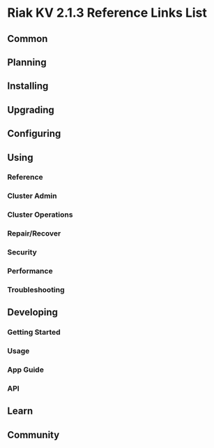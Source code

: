 
# Riak KV 2.1.3 Reference Links List


## Common

[downloads]: /riak/kv/2.0.1/downloads/
[install index]: /riak/kv/2.0.1/setup/installing
[upgrade index]: /riak/kv/2.0.1/upgrading
[plan index]: /riak/kv/2.0.1/planning
[config index]: /riak/2.1.3/using/configuring/
[config reference]: /riak/kv/2.0.1/configuring/reference/
[manage index]: /riak/kv/2.0.1/using/managing
[performance index]: /riak/kv/2.0.1/using/performance
[glossary vnode]: /riak/kv/2.0.1/learn/glossary/#vnode
[contact basho]: http://basho.com/contact/


## Planning

[plan index]: /riak/kv/2.0.1/setup/planning
[plan start]: /riak/kv/2.0.1/setup/planning/start
[plan backend]: /riak/kv/2.0.1/setup/planning/backend
[plan backend bitcask]: /riak/kv/2.0.1/setup/planning/backend/bitcask
[plan backend leveldb]: /riak/kv/2.0.1/setup/planning/backend/leveldb
[plan backend memory]: /riak/kv/2.0.1/setup/planning/backend/memory
[plan backend multi]: /riak/kv/2.0.1/setup/planning/backend/multi
[plan cluster capacity]: /riak/kv/2.0.1/setup/planning/cluster-capacity
[plan bitcask capacity]: /riak/kv/2.0.1/setup/planning/bitcask-capacity-calc
[plan best practices]: /riak/kv/2.0.1/setup/planning/best-practices
[plan future]: /riak/kv/2.0.1/setup/planning/future


## Installing

[install index]: /riak/kv/2.0.1/setup/installing
[install aws]: /riak/kv/2.0.1/setup/installing/amazon-web-services
[install debian & ubuntu]: /riak/kv/2.0.1/setup/installing/debian-ubuntu
[install freebsd]: /riak/kv/2.0.1/setup/installing/freebsd
[install mac osx]: /riak/kv/2.0.1/setup/installing/mac-osx
[install rhel & centos]: /riak/kv/2.0.1/setup/installing/rhel-centos
[install smartos]: /riak/kv/2.0.1/setup/installing/smartos
[install solaris]: /riak/kv/2.0.1/setup/installing/solaris
[install suse]: /riak/kv/2.0.1/setup/installing/suse
[install windows azure]: /riak/kv/2.0.1/setup/installing/windows-azure

[install source index]: /riak/kv/2.0.1/setup/installing/source
[install source erlang]: /riak/kv/2.0.1/setup/installing/source/erlang
[install source jvm]: /riak/kv/2.0.1/setup/installing/source/jvm

[install verify]: /riak/kv/2.0.1/setup/installing/verify


## Upgrading

[upgrade index]: /riak/kv/2.0.1/setup/upgrading
[upgrade checklist]: /riak/kv/2.0.1/setup/upgrading/checklist
[upgrade version]: /riak/kv/2.0.1/setup/upgrading/version
[upgrade cluster]: /riak/kv/2.0.1/setup/upgrading/cluster
[upgrade mdc]: /riak/kv/2.0.1/setup/upgrading/multi-datacenter
[upgrade downgrade]: /riak/kv/2.0.1/setup/downgrade


## Configuring

[config index]: /riak/kv/2.0.1/configuring
[config basic]: /riak/kv/2.0.1/configuring/basic
[config backend]: /riak/kv/2.0.1/configuring/backend
[config manage]: /riak/kv/2.0.1/configuring/managing
[config reference]: /riak/kv/2.0.1/configuring/reference/
[config strong consistency]: /riak/kv/2.0.1/configuring/strong-consistency
[config load balance]: /riak/kv/2.0.1/configuring/load-balancing-proxy
[config mapreduce]: /riak/kv/2.0.1/configuring/mapreduce
[config search]: /riak/kv/2.0.1/configuring/search/

[config v3 mdc]: /riak/kv/2.0.1/configuring/v3-multi-datacenter
[config v3 nat]: /riak/kv/2.0.1/configuring/v3-multi-datacenter/nat
[config v3 quickstart]: /riak/kv/2.0.1/configuring/v3-multi-datacenter/quick-start
[config v3 ssl]: /riak/kv/2.0.1/configuring/v3-multi-datacenter/ssl

[config v2 mdc]: /riak/kv/2.0.1/configuring/v2-multi-datacenter
[config v2 nat]: /riak/kv/2.0.1/configuring/v2-multi-datacenter/nat
[config v2 quickstart]: /riak/kv/2.0.1/configuring/v2-multi-datacenter/quick-start
[config v2 ssl]: /riak/kv/2.0.1/configuring/v2-multi-datacenter/ssl



## Using

[use index]: /riak/kv/2.0.1/using/
[use admin commands]: /riak/kv/2.0.1/using/cluster-admin-commands
[use running cluster]: /riak/kv/2.0.1/using/running-a-cluster

### Reference

[use ref custom code]: /riak/kv/2.0.1/using/reference/custom-code
[use ref handoff]: /riak/kv/2.0.1/using/reference/handoff
[use ref monitoring]: /riak/kv/2.0.1/using/reference/statistics-monitoring
[use ref search]: /riak/kv/2.0.1/using/reference/search
[use ref 2i]: /riak/kv/2.0.1/using/reference/secondary-indexes
[use ref snmp]: /riak/kv/2.0.1/using/reference/snmp
[use ref strong consistency]: /riak/2.1.3/using/reference/strong-consistency
[use ref jmx]: /riak/kv/2.0.1/using/reference/jmx
[use ref obj del]: /riak/kv/2.0.1/using/reference/object-deletion/
[use ref v3 mdc]: /riak/kv/2.0.1/using/reference/v3-multi-datacenter
[use ref v2 mdc]: /riak/kv/2.0.1/using/reference/v2-multi-datacenter

### Cluster Admin

[use admin index]: /riak/kv/2.0.1/using/admin/
[use admin commands]: /riak/kv/2.0.1/using/admin/commands/
[use admin riak cli]: /riak/kv/2.0.1/using/admin/riak-cli/
[use admin riak-admin]: /riak/kv/2.0.1/using/admin/riak-admin/
[use admin riak control]: /riak/kv/2.0.1/using/admin/riak-control/

### Cluster Operations

[cluster ops add remove node]: /riak/kv/2.0.1/using/cluster-operations/adding-removing-nodes
[cluster ops inspect node]: /riak/kv/2.0.1/using/cluster-operations/inspecting-node
[cluster ops change info]: /riak/kv/2.0.1/using/cluster-operations/changing-cluster-info
[cluster ops load balance]: /riak/kv/2.0.1/configuring/load-balancing-proxy
[cluster ops bucket types]: /riak/kv/2.0.1/using/cluster-operations/bucket-types
[cluster ops handoff]: /riak/kv/2.0.1/using/cluster-operations/handoff
[cluster ops log]: /riak/kv/2.0.1/using/cluster-operations/logging
[cluster ops obj del]: /riak/kv/2.0.1/using/reference/object-deletion
[cluster ops backup]: /riak/kv/2.0.1/using/cluster-operations/backing-up
[cluster ops mdc]: /riak/kv/2.0.1/using/cluster-operations/v3-multi-datacenter
[cluster ops strong consistency]: /riak/kv/2.0.1/using/cluster-operations/strong-consistency
[cluster ops 2i]: /riak/kv/2.0.1/using/reference/secondary-indexes
[cluster ops v3 mdc]: /riak/kv/2.0.1/using/cluster-operations/v3-multi-datacenter
[cluster ops v2 mdc]: /riak/kv/2.0.1/using/cluster-operations/v2-multi-datacenter

### Repair/Recover

[repair recover index]: /riak/kv/2.0.1/using/repair-recovery
[repair recover index]: /riak/kv/2.0.1/using/repair-recovery/failure-recovery/

### Security

[security index]: /riak/kv/2.0.1/using/security/
[security basics]: /riak/kv/2.0.1/using/security/basics
[security managing]: /riak/kv/2.0.1/using/security/managing-sources/

### Performance

[perf index]: /riak/kv/2.0.1/using/performance/
[perf benchmark]: /riak/kv/2.0.1/using/performance/benchmarking
[perf open files]: /riak/kv/2.0.1/using/performance/open-files-limit/
[perf erlang]: /riak/kv/2.0.1/using/performance/erlang
[perf aws]: /riak/kv/2.0.1/using/performance/amazon-web-services
[perf latency checklist]: /riak/kv/2.0.1/using/performance/latency-reduction

### Troubleshooting

[troubleshoot http]: /riak/kv/2.0.1/using/troubleshooting/http-204


## Developing

[dev index]: /riak/kv/2.0.1/developing
[dev client libraries]: /riak/kv/2.0.1/developing/client-libraries
[dev data model]: /riak/kv/2.0.1/developing/data-modeling
[dev data types]: /riak/kv/2.0.1/developing/data-types
[dev kv model]: /riak/kv/2.0.1/developing/key-value-modeling

### Getting Started

[getting started]: /riak/kv/2.0.1/developing/getting-started
[getting started java]: /riak/kv/2.0.1/developing/getting-started/java
[getting started ruby]: /riak/kv/2.0.1/developing/getting-started/ruby
[getting started python]: /riak/kv/2.0.1/developing/getting-started/python
[getting started php]: /riak/kv/2.0.1/developing/getting-started/php
[getting started csharp]: /riak/kv/2.0.1/developing/getting-started/csharp
[getting started nodejs]: /riak/kv/2.0.1/developing/getting-started/nodejs
[getting started erlang]: /riak/kv/2.0.1/developing/getting-started/erlang
[getting started golang]: /riak/kv/2.0.1/developing/getting-started/golang

[obj model java]: /riak/kv/2.0.1/developing/getting-started/java/object-modeling
[obj model ruby]: /riak/kv/2.0.1/developing/getting-started/ruby/object-modeling
[obj model python]: /riak/kv/2.0.1/developing/getting-started/python/object-modeling
[obj model csharp]: /riak/kv/2.0.1/developing/getting-started/csharp/object-modeling
[obj model nodejs]: /riak/kv/2.0.1/developing/getting-started/nodejs/object-modeling
[obj model erlang]: /riak/kv/2.0.1/developing/getting-started/erlang/object-modeling
[obj model golang]: /riak/kv/2.0.1/developing/getting-started/golang/object-modeling

### Usage

[usage index]: /riak/kv/2.0.1/developing/usage
[usage bucket types]: /riak/kv/2.0.1/developing/usage/bucket-types
[usage commit hooks]: /riak/kv/2.0.1/developing/usage/commit-hooks
[usage conflict resolution]: /riak/kv/2.0.1/developing/usage/conflict-resolution
[usage content types]: /riak/kv/2.0.1/developing/usage/content-types
[usage create objects]: /riak/kv/2.0.1/developing/usage/creating-objects
[usage custom extractors]: /riak/kv/2.0.1/developing/usage/custom-extractors
[usage delete objects]: /riak/kv/2.0.1/developing/usage/deleting-objects
[usage mapreduce]: /riak/kv/2.0.1/developing/usage/mapreduce
[usage search]: /riak/kv/2.0.1/developing/usage/search
[usage search schema]: /riak/kv/2.0.1/developing/usage/search-schemas
[usage search data types]: /riak/kv/2.0.1/developing/usage/searching-data-types
[usage 2i]: /riak/kv/2.0.1/developing/usage/secondary-indexes
[usage update objects]: /riak/kv/2.0.1/developing/usage/updating-objects

### App Guide

[apps mapreduce]: /riak/kv/2.0.1/developing/app-guide/advanced-mapreduce
[apps replication properties]: /riak/kv/2.0.1/developing/app-guide/replication-properties
[apps strong consistency]: /riak/kv/2.0.1/developing/app-guide/strong-consistency

### API

[dev api backend]: /riak/kv/2.0.1/developing/api/backend
[dev api http]: /riak/kv/2.0.1/developing/api/http
[dev api http status]: /riak/kv/2.0.1/developing/api/http/status
[dev api pbc]: /riak/kv/2.0.1/developing/api/protocol-buffers/


## Learn

[learn new nosql]: /riak/kv/learn/new-to-nosql
[learn use cases]: /riak/kv/learn/use-cases
[learn why riak]: /riak/kv/learn/why-riak-kv

[glossary]: /riak/kv/2.0.1/learn/glossary/
[glossary aae]: /riak/kv/2.0.1/learn/glossary/#active-anti-entropy-aae
[glossary read rep]: /riak/kv/2.0.1/learn/glossary/#read-repair
[glossary vnode]: /riak/kv/2.0.1/learn/glossary/#vnode

[concept aae]: /riak/kv/2.0.1/learn/concepts/active-anti-entropy/
[concept buckets]: /riak/kv/2.0.1/learn/concepts/buckets
[concept cap neg]: /riak/kv/2.0.1/learn/concepts/capability-negotiation
[concept causal context]: /riak/kv/2.0.1/learn/concepts/causal-context
[concept clusters]: /riak/kv/2.0.1/learn/concepts/clusters/
[concept crdts]: /riak/kv/2.0.1/learn/concepts/crdts
[concept eventual consistency]: /riak/kv/2.0.1/learn/concepts/eventual-consistency
[concept keys objects]: /riak/kv/2.0.1/learn/concepts/keys-and-objects
[concept replication]: /riak/kv/2.0.1/learn/concepts/replication
[concept strong consistency]: /riak/kv/2.0.1/using/reference/strong-consistency
[concept vnodes]: /riak/kv/2.0.1/learn/concepts/vnodes



## Community

[community]: /community
[community projects]: /community/projects
[reporting bugs]: /community/reporting-bugs
[taishi]: /community/taishi

